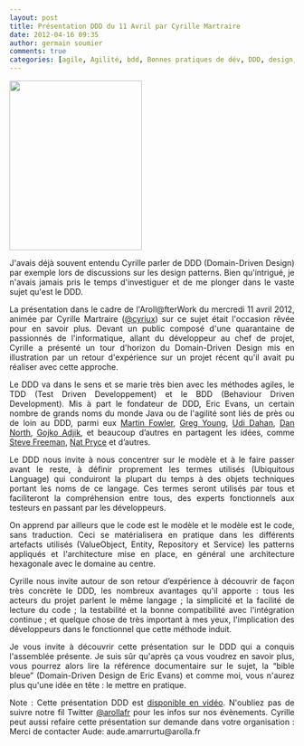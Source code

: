 ```yaml
---
layout: post
title: Présentation DDD du 11 Avril par Cyrille Martraire
date: 2012-04-16 09:35
author: germain soumier
comments: true
categories: [agile, Agilité, bdd, Bonnes pratiques de dév, DDD, design, domain, Evans, Evénements, métier, Programmation, TDD]
---
```

<p style="text-align: justify;"><a href="http://www.arolla.fr/blog/wp-content/uploads/2012/04/DDD-cover-page.jpg"><img class="alignnone size-medium wp-image-399" src="http://www.arolla.fr/blog/wp-content/uploads/2012/04/DDD-cover-page-234x300.jpg" alt="" width="234" height="300" /></a></p>

<p style="text-align: justify;">J'avais déjà souvent entendu Cyrille parler de DDD (Domain-Driven Design) par exemple lors de discussions sur les design patterns. Bien qu'intrigué, je n'avais jamais pris le temps d'investiguer et de me plonger dans le vaste sujet qu'est le DDD.</p>

<p style="text-align: justify;">La présentation dans le cadre de l'Aroll@fterWork du mercredi 11 avril 2012, animée par Cyrille Martraire (<a href="http://twitter.com/cyriux">@cyriux</a>) sur ce sujet était l'occasion rêvée pour en savoir plus.
Devant un public composé d'une quarantaine de passionnés de l'informatique, allant du développeur au chef de projet, Cyrille a présenté un tour d'horizon du Domain-Driven Design mis en illustration par un retour d'expérience sur un projet récent qu'il avait pu réaliser avec cette approche.</p>

<p style="text-align: justify;">Le DDD va dans le sens et se marie très bien avec les méthodes agiles, le TDD (Test Driven Developpement) et le BDD (Behaviour Driven Development). Mis à part le fondateur de DDD, Eric Evans, un certain nombre de grands noms du monde Java ou de l'agilité sont liés de près ou de loin au DDD, parmi eux <a href="http://twitter.com/martinfowler">Martin Fowler</a>, <a href="http://twitter.com/gregyoung">Greg Young</a>, <a href="http://twitter.com/UdiDahan">Udi Dahan</a>, <a href="http://twitter.com/tastapod">Dan North</a>, <a href="http://twitter.com/gojkoadzic">Gojko Adjik</a>, et beaucoup d’autres en partagent les idées, comme <a href="http://twitter.com/sf105">Steve Freeman</a>, <a href="http://twitter.com/natpryce">Nat Pryce</a> et d’autres.</p>

<p style="text-align: justify;">Le DDD nous invite à nous concentrer sur le modèle et à le faire passer avant le reste, à définir proprement les termes utilisés (Ubiquitous Language) qui conduiront la plupart du temps à des objets techniques portant les noms de ce langage. Ces termes seront utilisés par tous et faciliteront la compréhension entre tous, des experts fonctionnels aux testeurs en passant par les développeurs.</p>

<p style="text-align: justify;">On apprend par ailleurs que le code est le modèle et le modèle est le code, sans traduction. Ceci se matérialisera en pratique dans les différents artefacts utilisés (ValueObject, Entity, Repository et Service) les patterns appliqués et l'architecture mise en place, en général une architecture hexagonale avec le domaine au centre.</p>

<p style="text-align: justify;">Cyrille nous invite autour de son retour d’expérience à découvrir de façon très concrète le DDD, les nombreux avantages qu'il apporte : tous les acteurs du projet parlent le même langage ; la simplicité et la facilité de lecture du code ; la testabilité et la bonne compatibilité avec l'intégration continue ; et quelque chose de très important à mes yeux, l'implication des développeurs dans le fonctionnel que cette méthode induit.</p>

<p style="text-align: justify;">Je vous invite à découvrir cette présentation sur le DDD qui a conquis l'assemblée présente. Je suis sûr qu'après ça vous voudrez en savoir plus, vous pourrez alors lire la référence documentaire sur le sujet, la “bible bleue” (Domain-Driven Design de Eric Evans) et comme moi, vous n'aurez plus qu'une idée en tête : le mettre en pratique.</p>

<p style="text-align: justify;">Note : Cette présentation DDD est <a href="https://www.dailymotion.com/video/xq62pf_aroll-fterwork-du-11-avril-domain-driven-design_tech" target="_blank">disponible en vidéo</a>. N'oubliez pas de suivre notre fil Twitter <a href="http://twitter.com/ArollaFr">@arollafr</a> pour les infos sur nos évènements. Cyrille peut aussi refaire cette présentation sur demande dans votre organisation : Merci de contacter Aude: aude.amarrurtu@arolla.fr</p>

<p style="text-align: justify;"></p>
